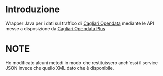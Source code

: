 
# Introduzione
Wrapper Java per i dati sul traffico di [Cagliari Opendata](http://opendata.comune.cagliari.it/portale/)
mediante le API messe a disposizione da [Cagliari Opendata Plus](https://www.cagliariopendata.it/)

# NOTE
Ho modificato alcuni metodi in modo che restituissero anch'essi il service JSON invece che quello XML dato che è disponibile.
